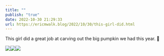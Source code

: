 ```yaml
---
title: ""
publish: "true"
date: 2022-10-30 21:29:33
url: https://ericmwalk.blog/2022/10/30/this-girl-did.html
---
```

This girl did a great job at carving out the big pumpkin we had this year. 🎃

![](https://ericmwalk.blog/uploads/2022/a5bac1b54a.jpg)![](https://ericmwalk.blog/uploads/2022/3838d9331f.jpg)![](https://ericmwalk.blog/uploads/2022/3d76456b40.jpg)